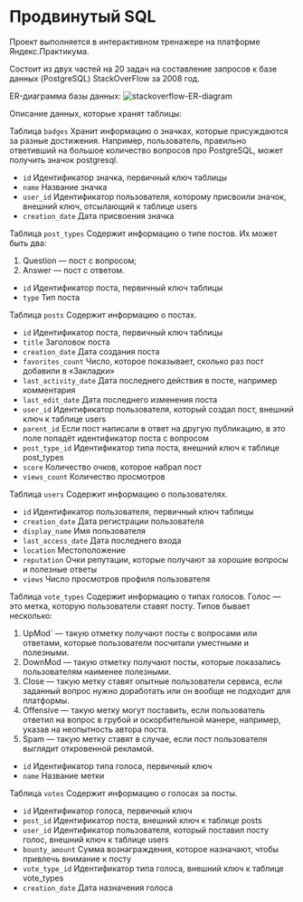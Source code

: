 # Продвинутый SQL

Проект выполняется в интерактивном тренажере на платформе Яндекс.Практикума.

Состоит из двух частей на 20 задач на составление запросов к базе данных (PostgreSQL) StackOverFlow за 2008 год. 

ER-диаграмма базы данных:
![stackoverflow-ER-diagram](https://user-images.githubusercontent.com/117563470/210385510-c6d519eb-6850-46ba-81c8-c77efeb98654.png)

Описание данных, которые хранят таблицы:

Таблица `badges`
Хранит информацию о значках, которые присуждаются за разные достижения. Например, пользователь, правильно ответивший на большое количество вопросов про PostgreSQL, может получить значок postgresql. 
* `id`	Идентификатор значка, первичный ключ таблицы
* `name`	Название значка
* `user_id`	Идентификатор пользователя, которому присвоили значок, внешний ключ, отсылающий к таблице users
* `creation_date`	Дата присвоения значка

Таблица `post_types`
Содержит информацию о типе постов. Их может быть два:
1. Question — пост с вопросом;
2. Answer — пост с ответом.

* `id`	Идентификатор поста, первичный ключ таблицы
* `type`	Тип поста

Таблица `posts`
Содержит информацию о постах.
* `id`	Идентификатор поста, первичный ключ таблицы
* `title`	Заголовок поста
* `creation_date`	Дата создания поста
* `favorites_count`	Число, которое показывает, сколько раз пост добавили в «Закладки»
* `last_activity_date`	Дата последнего действия в посте, например комментария
* `last_edit_date`	Дата последнего изменения поста
* `user_id`	Идентификатор пользователя, который создал пост, внешний ключ к таблице users
* `parent_id`	Если пост написали в ответ на другую публикацию, в это поле попадёт идентификатор поста с вопросом
* `post_type_id`	Идентификатор типа поста, внешний ключ к таблице post_types
* `score`	Количество очков, которое набрал пост
* `views_count`	Количество просмотров

Таблица `users`
Содержит информацию о пользователях.
* `id`	Идентификатор пользователя, первичный ключ таблицы
* `creation_date`	Дата регистрации пользователя
* `display_name`	Имя пользователя
* `last_access_date`	Дата последнего входа
* `location`	Местоположение
* `reputation`	Очки репутации, которые получают за хорошие вопросы и полезные ответы
* `views`	Число просмотров профиля пользователя

Таблица `vote_types`
Содержит информацию о типах голосов. Голос — это метка, которую пользователи ставят посту. Типов бывает несколько: 
1. UpMod` — такую отметку получают посты с вопросами или ответами, которые пользователи посчитали уместными и полезными.
2. DownMod — такую отметку получают посты, которые показались пользователям наименее полезными.
3. Close — такую метку ставят опытные пользователи сервиса, если заданный вопрос нужно доработать или он вообще не подходит для платформы.
4. Offensive — такую метку могут поставить, если пользователь ответил на вопрос в грубой и оскорбительной манере, например, указав на неопытность автора поста.
5. Spam — такую метку ставят в случае, если пост пользователя выглядит откровенной рекламой.

* `id`	Идентификатор типа голоса, первичный ключ
* `name`	Название метки

Таблица `votes`
Содержит информацию о голосах за посты. 
* `id`	Идентификатор голоса, первичный ключ
* `post_id`	Идентификатор поста, внешний ключ к таблице posts
* `user_id`	Идентификатор пользователя, который поставил посту голос, внешний ключ к таблице users
* `bounty_amount`	Сумма вознаграждения, которое назначают, чтобы привлечь внимание к посту
* `vote_type_id`	Идентификатор типа голоса, внешний ключ к таблице vote_types
* `creation_date`	Дата назначения голоса
